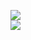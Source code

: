 [![](https://img.shields.io/badge/Made%20With-Github%20Spray-lightgrey.svg?style=for-the-badge&logo=github)](https://github.com/Annihil/github-spray#10997)  
[![](https://i.imgur.com/2DrTn0Z.gif)](https://github.com/Annihil/github-spray)